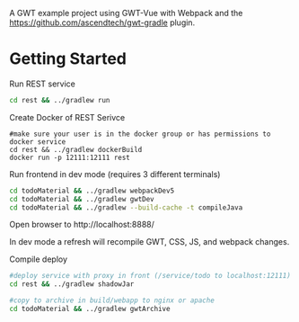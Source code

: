 A GWT example project using GWT-Vue with Webpack and the https://github.com/ascendtech/gwt-gradle plugin.

# Getting Started

Run REST service
```bash
cd rest && ../gradlew run
```

Create Docker of REST Serivce
```
#make sure your user is in the docker group or has permissions to docker service
cd rest && ../gradlew dockerBuild
docker run -p 12111:12111 rest
```


Run frontend in dev mode (requires 3 different terminals)
```bash
cd todoMaterial && ../gradlew webpackDev5
cd todoMaterial && ../gradlew gwtDev
cd todoMaterial && ../gradlew --build-cache -t compileJava
```
Open browser to http://localhost:8888/


In dev mode a refresh will recompile GWT, CSS, JS, and webpack changes.

Compile deploy
```bash
#deploy service with proxy in front (/service/todo to localhost:12111) (run service using java -jar)
cd rest && ../gradlew shadowJar

#copy to archive in build/webapp to nginx or apache
cd todoMaterial && ../gradlew gwtArchive
```
